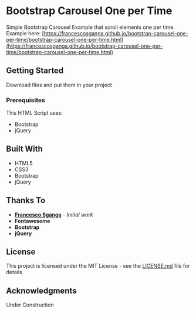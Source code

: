 # Bootstrap Carousel One per Time

Simple Bootstrap Carousel Example that scroll elements one per time. 
Example here: [https://francescosganga.github.io/bootstrap-carousel-one-per-time/bootstrap-carousel-one-per-time.html](https://francescosganga.github.io/bootstrap-carousel-one-per-time/bootstrap-carousel-one-per-time.html)

## Getting Started

Download files and put them in your project

### Prerequisites

This HTML Script uses:
* Bootstrap
* jQuery

## Built With

* HTML5
* CSS3
* Bootstrap
* jQuery

## Thanks To

* **[Francesco Sganga](http://www.francescosganga.it)** - *Initial work*
* **Fontawesome**
* **Bootstrap**
* **jQuery**

## License

This project is licensed under the MIT License - see the [LICENSE.md](LICENSE.md) file for details

## Acknowledgments

Under Construction